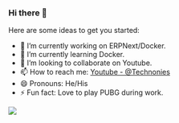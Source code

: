 ### Hi there 👋


Here are some ideas to get you started:

- 🔭 I’m currently working on ERPNext/Docker.
- 🌱 I’m currently learning Docker.
- 👯 I’m looking to collaborate on Youtube.
- 📫 How to reach me: [Youtube - @Technonies](https://www.youtube.com/channel/UC1_8j7CIbV6XbgtvTJVGRiA)
- 😄 Pronouns: He/His
- ⚡ Fun fact: Love to play PUBG during work.

<image src="https://github-readme-stats.vercel.app/api?username=technonies&&show_icons=true&title_color=ffffff&icon_color=bb2acf&text_color=daf7dc&bg_color=151515">

